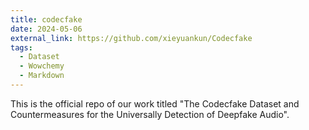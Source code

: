 ```yaml
---
title: codecfake
date: 2024-05-06
external_link: https://github.com/xieyuankun/Codecfake
tags:
  - Dataset
  - Wowchemy
  - Markdown
---
```


This is the official repo of our work titled "The Codecfake Dataset and Countermeasures for the Universally Detection of Deepfake Audio".

<!--more-->
